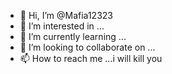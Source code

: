 - 👋 Hi, I’m @Mafia12323
- 👀 I’m interested in ...
- 🌱 I’m currently learning ...
- 💞️ I’m looking to collaborate on ...
- 📫 How to reach me ...i will kill you

<!---
Mafia12323/Mafia12323 is a ✨ special ✨ repository because its `README.md` (this file) appears on your GitHub profile.
You can click the Preview link to take a look at your changes.
--->
